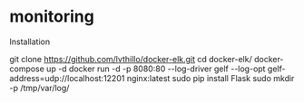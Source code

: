 # monitoring

Installation

git clone https://github.com/lvthillo/docker-elk.git
cd docker-elk/
docker-compose up -d
docker run -d -p 8080:80 --log-driver gelf --log-opt gelf-address=udp://localhost:12201 nginx:latest
sudo pip install Flask
sudo mkdir -p /tmp/var/log/
